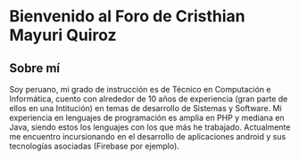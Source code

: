 # Bienvenido al Foro de Cristhian Mayuri Quiroz

## Sobre mí
Soy peruano, mi grado de instrucción es de Técnico en Computación e Informática, cuento con alrededor de 10 años de experiencia (gran parte de ellos en una Intitución) en temas de desarrollo de Sistemas y Software.
Mi experiencia en lenguajes de programación es amplia en PHP y mediana en Java, siendo estos los lenguajes con los que más he trabajado.
Actualmente me encuentro incursionando en el desarrollo de aplicaciones android y sus tecnologías asociadas (Firebase por ejemplo).